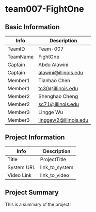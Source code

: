 # team007-FightOne

## Basic Information

|   Info      |        Description     |
| ----------- | ---------------------- |
| TeamID      |        Team-007        |
| TeamName    |        FightOne        |
| Captain     |       Abdu Alawini     |
| Captain     |  alawini@illinois.edu  |
| Member1     |      Tianhao Chen      |
| Member1     |    tc30@illinois.edu   |
| Member2     |    Shenghao Cheng      |
| Member2     |      sc71@illinois.edu |
| Member3     |       Lingge Wu        |
| Member3     |  linggew2@illinois.edu |

## Project Information

|   Info      |        Description     |
| ----------- | ---------------------- |
|  Title      |       ProjectTitle     |
| System URL  |      link_to_system    |
| Video Link  |      link_to_video     |

## Project Summary

This is a summary of the project!
